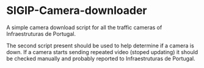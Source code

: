 # SIGIP-Camera-downloader
A simple camera download script for all the traffic cameras of Infraestruturas de Portugal.

The second script present should be used to help determine if a camera is down. If a camera starts sending repeated video (stoped updating) it should be checked manually and probably reported to Infraestruturas de Portugal.

